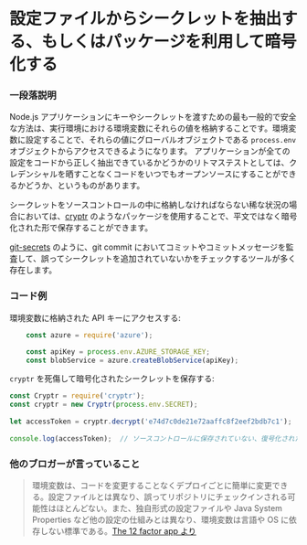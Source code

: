 # 設定ファイルからシークレットを抽出する、もしくはパッケージを利用して暗号化する

### 一段落説明

Node.js アプリケーションにキーやシークレットを渡すための最も一般的で安全な方法は、実行環境における環境変数にそれらの値を格納することです。環境変数に設定することで、それらの値にグローバルオブジェクトである `process.env` オブジェクトからアクセスできるようになります。
アプリケーションが全ての設定をコードから正しく抽出できているかどうかのリトマステストとしては、クレデンシャルを晒すことなくコードをいつでもオープンソースにすることができるかどうか、というものがあります。

シークレットをソースコントロールの中に格納しなければならない稀な状況の場合においては、[cryptr](https://www.npmjs.com/package/cryptr) のようなパッケージを使用することで、平文ではなく暗号化された形で保存することができます。

[git-secrets](https://github.com/awslabs/git-secrets) のように、git commit においてコミットやコミットメッセージを監査して、誤ってシークレットを追加されていないかをチェックするツールが多く存在します。

### コード例

環境変数に格納された API キーにアクセスする:

```javascript
    const azure = require('azure');

    const apiKey = process.env.AZURE_STORAGE_KEY;
    const blobService = azure.createBlobService(apiKey);
```

`cryptr` を死傷して暗号化されたシークレットを保存する:

```javascript
const Cryptr = require('cryptr');
const cryptr = new Cryptr(process.env.SECRET);
 
let accessToken = cryptr.decrypt('e74d7c0de21e72aaffc8f2eef2bdb7c1');
 
console.log(accessToken);  // ソースコントロールに保存されていない、復号化された文字列を出力します
```

### 他のブロガーが言っていること

> 環境変数は、コードを変更することなくデプロイごとに簡単に変更できる。設定ファイルとは異なり、誤ってリポジトリにチェックインされる可能性はほとんどない。また、独自形式の設定ファイルや Java System Properties など他の設定の仕組みとは異なり、環境変数は言語や OS に依存しない標準である。[The 12 factor app より](https://12factor.net/ja/config)
